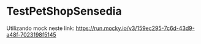 # TestPetShopSensedia

Utilizando mock neste link: https://run.mocky.io/v3/159ec295-7c6d-43d9-a48f-7023198f5145
